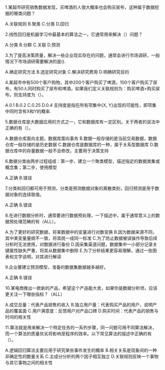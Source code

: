 1.某超市研究销售数据发现，买啤酒的人很大概率也会购买尿布，这种属于数据挖掘的哪类问题？

  A.关联规则
  B.聚类
  C.分类
  D.回归

2.线性回归是机器学习中最基本的算法之一，它通常用来解决（）问题？

  A.分类
  B.分群
  C.关联
  D.预测
  
3.为了提高决策质量，解决一些企业现实存在的问题，通常会进行市场调研，一般情况下市场调研需要解决的是().

  A.确定研究方法
  B.选定研究对象
  C.解决研究费用
  D.明确研究目的
  
4.某超市中有500个客户购物，其中200个客户购买了啤酒，100个客户购买了尿布，有50人同时购买了尿布和啤酒，如果我们定义关联规则为：购买啤酒>购买尿布，则支持度为（）。

A.0.1
B.0.2
C.0.25
D.0.4
支持度是指在所有项集中{X, Y}出现的可能性，即项集中同时含有X和Y的概率.

5.数据仓库是大数据应用的方式之一，它和数据库有一定区别。关于两者的说法中正确的有（）。

A.数据仓库面向主题，数据库面向事务
B.数据一般存储的是当前交易数据，数据仓库一般存储的是历史数据
C.数据仓库是数据库的一种，属于关系型数据库
D.数据仓库中的存量数据一般不会修改，主要用于决策支持

6.数据分类由两步过程组成：第一步，建立一个聚类模型，描述指定的数据类集或概念集；第二步，使用模型

A.正确
B.错误

7.分类和回归都可用于预测，分类是预测数据对象的离散类别，回归预测是用于数据对象的连续取值。

A.正确
B.错误

8.在进行数据分析时，通常要进行数据预处理，一下描述中，属于通常意义上的数据预处理范畴的有（ALL）。

A.为了更好的研究数据，将某数据中的变量进行对数变换
B.因为数据来源不同，其中某变量量纲不一致，将其统一成同一标准
C.为了防止数据被误操作导致后续分析时无法使用，对数据进行备份
D.因采集渠道问题，数据集中一小部分记录关键属性缺失严重，将其从数据集中删除
E.为了分析结果更容易理解，通过一些图表和文字说明，对其进行解读

9.企业要建立预测模型，准备的数据集数据越多越好。

A.正确
B.错误

10.某电商推出一款新的产品，希望这个产品能大卖，如果你是数据分析师，应该更关注一下哪些指标？（ALL）

A.成交总量：代表产品销售的收入
B.独立用户量：代表购买产品的用户，说明产品的覆盖面
C.用户满意度：反馈用户对产品口碑
D.购买时间：代表产品的销售与时间的相关性

11.算法就是用来解决一个特定任务的一系列步骤，同一问题可用不同算法解决，而一个算法的质量优劣将影响至程序的效率。以下常见算法的描述中正确的有（）。

A.逻辑回归算法主要应用于研究某些事件发生的概率
B.相关关系是现象间的一种非确定性的数量关系
C.主成分分析的两个因子相互独立
D.关联规则反映一个事物与其它事物之间的相关性
